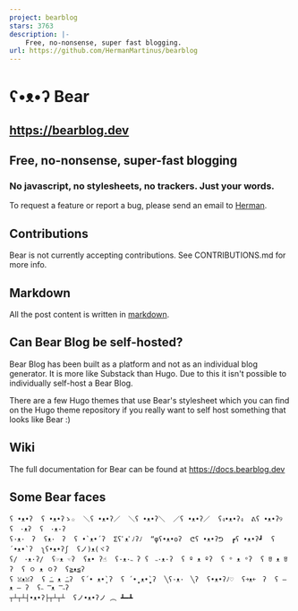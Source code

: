 ```yaml
---
project: bearblog
stars: 3763
description: |-
    Free, no-nonsense, super fast blogging.
url: https://github.com/HermanMartinus/bearblog
---
```


# ʕ•ᴥ•ʔ Bear
## https://bearblog.dev

## Free, no-nonsense, super-fast blogging
### No javascript, no stylesheets, no trackers. Just your words.

To request a feature or report a bug, please send an email to [Herman](https://herman.bearblog.dev/contact/).

## Contributions

Bear is not currently accepting contributions. See CONTRIBUTIONS.md for more info. 

## Markdown
All the post content is written in [markdown](https://herman.bearblog.dev/markdown-cheatsheet/).

## Can Bear Blog be self-hosted? 
Bear Blog has been built as a platform and not as an individual blog generator.
It is more like Substack than Hugo. Due to this it isn't possible to individually self-host a Bear Blog.

There are a few Hugo themes that use Bear's stylesheet which you can find on the Hugo theme repository if you really want to self host something that looks like Bear :)

## Wiki
The full documentation for Bear can be found at https://docs.bearblog.dev

## Some Bear faces

```
ʕ •ᴥ•ʔ  ʕ •ᴥ•ʔゝ☆  ＼ʕ •ᴥ•ʔ／  ＼ʕ •ᴥ•ʔ＼  ／ʕ •ᴥ•ʔ／  ʕง•ᴥ•ʔง  ᕕʕ •ᴥ•ʔ୨  ʕ　·ᴥʔ  ʕ　·ᴥ·ʔ
ʕ·ᴥ·　ʔ  ʕᴥ·　ʔ  ʕ •`ᴥ•´ʔ  Σʕﾟᴥﾟﾉʔﾉ  “φʕ•ᴥ•oʔ  ᕦʕ •ᴥ•ʔᕤ  ┏ʕ •ᴥ•ʔ┛  ʕ´•ᴥ•`ʔ  ʅʕ•ᴥ•ʔʃ  ʕノ)ᴥ(ヾʔ
ʕ/　·ᴥ·ʔ/  ʕ☞ᴥ ☜ʔ  ʕᴥ• ʔ☝  ʕ·ᴥ·˵ ʔ ʕ　˵·ᴥ·ʔ  ʕ º ᴥ ºʔ  ʕ ᵒ ᴥ ᵒʔ  ʕ ꆤ ᴥ ꆤʔ  ʕ ㅇ ᴥ ㅇʔ  ʕ≧ᴥ≦ʔ
ʕ ꈍᴥꈍʔ  ʕ ﹷ ᴥ ﹷʔ  ʕ´• ᴥ•̥`ʔ  ʕ ´•̥̥̥ ᴥ•̥̥̥`ʔ  ╲ʕ·ᴥ·　╲ʔ  ʕ•ᴥ•ʔﾉ♡  ʕ￫ᴥ￩　ʔ  ʕ – ᴥ – ʔ  ʕ˵ ̿ᴥ ̿˵ʔ
┬┴┬┴┤•ᴥ•ʔ├┬┴┬┴  ʕノ•ᴥ•ʔノ ︵ ┻━┻
```

